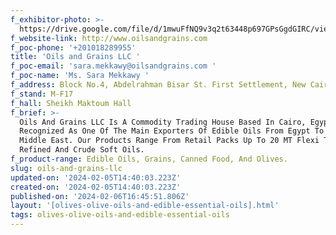 ```yaml
---
f_exhibitor-photo: >-
  https://drive.google.com/file/d/1mwuFfNQ9v3q2t63448p697GPsGgdGIRC/view?usp=drive_link
f_website-link: http://www.oilsandgrains.com
f_poc-phone: '+201018289955'
title: 'Oils and Grains LLC '
f_poc-email: 'sara.mekkawy@oilsandgrains.com '
f_poc-name: 'Ms. Sara Mekkawy '
f_address: Block No.4, Abdelrahman Bisar St. First Settlement, New Cairo, Cairo, Egypt.
f_stand: M-F17
f_hall: Sheikh Maktoum Hall
f_brief: >-
  Oils And Grains LLC Is A Commodity Trading House Based In Cairo, Egypt. It Is
  Recognized As One Of The Main Exporters Of Edible Oils From Egypt To Africa &
  Middle East. Our Products Range From Retail Packs Up To 20 MT Flexi Tank For
  Refined And Crude Soft Oils.
f_product-range: Edible Oils, Grains, Canned Food, And Olives.
slug: oils-and-grains-llc
updated-on: '2024-02-05T14:40:03.223Z'
created-on: '2024-02-05T14:40:03.223Z'
published-on: '2024-02-06T16:45:51.806Z'
layout: '[olives-olive-oils-and-edible-essential-oils].html'
tags: olives-olive-oils-and-edible-essential-oils
---
```



